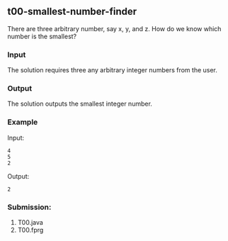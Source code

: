 ## t00-smallest-number-finder

There are three arbitrary number, say x, y, and z. How do we know which number is the smallest?

### Input

The solution requires three any arbitrary integer numbers from the user.

### Output

The solution outputs the smallest integer number.

### Example

Input:
```
4
5
2

```

Output:
```
2

```

### Submission:

1. T00.java
2. T00.fprg